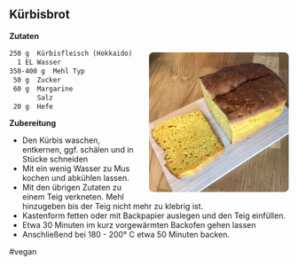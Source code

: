 Kürbisbrot
----------

<img align='right' style="margin:5ex 0 1ex 1em;border-radius:8px" width="50%" src="images/Kuerbisbrot.jpg">

**Zutaten**

```
250 g  Kürbisfleisch (Hokkaido)
  1 EL Wasser
350-400 g  Mehl Typ
 50 g  Zucker
 60 g  Margarine
       Salz
 20 g  Hefe
```

**Zubereitung**

 - Den Kürbis waschen, entkernen, ggf. schälen und in Stücke schneiden
 - Mit ein wenig Wasser zu Mus kochen und abkühlen lassen.
 - Mit den übrigen Zutaten zu einem Teig verkneten. Mehl hinzugeben bis der Teig nicht mehr zu klebrig ist.
 - Kastenform fetten oder mit Backpapier auslegen und den Teig einfüllen.
 - Etwa 30 Minuten im kurz vorgewärmten Backofen gehen lassen
 - Anschließend bei 180 - 200° C etwa 50 Minuten backen.

#vegan
